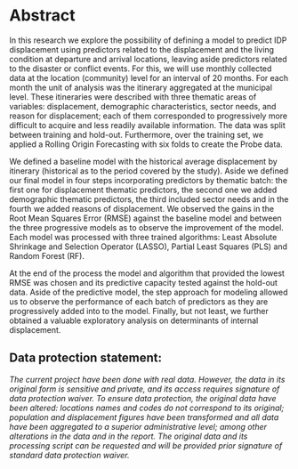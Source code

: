 # Abstract

In this research we explore the possibility of defining a model to predict IDP displacement using predictors related to the displacement and the living condition at departure and arrival locations, leaving aside predictors related to the disaster or conflict events. For this, we will use monthly collected data at the location (community) level for an interval of 20 months. For each month the unit of analysis was the itinerary aggregated at the municipal level. These itineraries were described with three thematic areas of variables: displacement, demographic characteristics, sector needs, and reason for displacement; each of them corresponded to progressively more difficult to acquire and less readily available information. The data was split between training and hold-out. Furthermore, over the training set, we applied a Rolling Origin Forecasting with six folds to create the Probe data.

We defined a baseline model with the historical average displacement by itinerary (historical as to the period covered by the study). Aside we defined our final model in four steps incorporating predictors by thematic batch: the first one for displacement thematic predictors, the second one we added demographic thematic predictors, the third included sector needs and in the fourth we added reasons of displacement. We observed the gains in the Root Mean Squares Error (RMSE) against the baseline model and between the three progressive models as to observe the improvement of the model. Each model was processed with three trained algorithms: Least Absolute Shrinkage and Selection Operator (LASSO), Partial Least Squares (PLS) and Random Forest (RF).

At the end of the process the model and algorithm that provided the lowest RMSE was chosen and its predictive capacity tested against the hold-out data. Aside of the predictive model, the step approach for modeling allowed us to observe the performance of each batch of predictors as they are progressively added into to the model. Finally, but not least, we further obtained a valuable exploratory analysis on determinants of internal displacement.

## Data protection statement:
_The current project have been done with real data. However, the data in its original form is sensitive and
private, and its access requires signature of data protection waiver.
To ensure data protection, the original data have been altered: locations names and codes do not correspond
to its original; population and displacement figures have been transformed and all data have been aggregated
to a superior administrative level; among other alterations in the data and in the report. 
The original data and its processing script can be requested and will be provided prior signature of standard data protection waiver._
